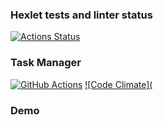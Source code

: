 ### Hexlet tests and linter status
[![Actions Status](https://github.com/KuzinaRuslana/php-project-57/actions/workflows/hexlet-check.yml/badge.svg)](https://github.com/KuzinaRuslana/php-project-57/actions)

### Task Manager

[![GitHub Actions]()]()
[![Code Climate](]()

### Demo

